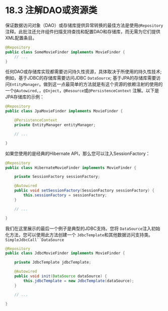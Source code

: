 # 18.3 注解DAO或资源类

保证数据访问对象（DAO）或存储库提供异常转换的最佳方法是使用`@Repository`注释。此批注还允许组件扫描支持查找和配置DAO和存储库，而无需为它们提供XML配置条目。

```java
@Repository
public class SomeMovieFinder implements MovieFinder {
    // ...
}
```

任何DAO或存储库实现都需要访问持久性资源，具体取决于所使用的持久性技术; 例如，基于JDBC的存储库需要访问JDBC `DataSource`; 基于JPA的存储库需要访问`EntityManager`。做到这一点最简单的方法就是有这个资源的依赖注射的使用的一个`@Autowired,`，`@Inject`，`@Resource`或`@PersistenceContext` 注解。以下是JPA存储库的示例：

```java
@Repository
public class JpaMovieFinder implements MovieFinder {

    @PersistenceContext
    private EntityManager entityManager;

    // ...

}
```

如果您使用的是经典的Hibernate API，那么您可以注入SessionFactory：

```java
@Repository
public class HibernateMovieFinder implements MovieFinder {

    private SessionFactory sessionFactory;

    @Autowired
    public void setSessionFactory(SessionFactory sessionFactory) {
        this.sessionFactory = sessionFactory;
    }

    // ...

}
```

我们在这里展示的最后一个例子是典型的JDBC支持。您将 `DataSource`注入初始化方法，您可以使用此方法创建一个 `JdbcTemplate`和其他数据访问支持类。`SimpleJdbcCall``DataSource`

```java
@Repository
public class JdbcMovieFinder implements MovieFinder {

    private JdbcTemplate jdbcTemplate;

    @Autowired
    public void init(DataSource dataSource) {
        this.jdbcTemplate = new JdbcTemplate(dataSource);
    }

    // ...

}
```

